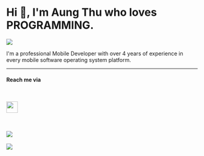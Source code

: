 <h1>Hi 👋, I'm Aung Thu who loves PROGRAMMING.</h1>

![](https://komarev.com/ghpvc/?username=drunisa007)

<p>I'm a professional Mobile Developer with over 4 years of experience in every mobile software operating system platform.</p>



***

<h4> Reach me via</h4>
</br>

<p>
<a href="https://www.linkedin.com/in/drunisa007/"> <img src="https://img.shields.io/badge/linkedin-%230077B5.svg?&style=for-the-badge&logo=linkedin&logoColor=white" height=30></a>
</p>


</br>
</br>

<a href="https://github.com/drunisa007">
  <img align="center" src="https://github-readme-stats.vercel.app/api/top-langs/?username=drunisa007&hide=cmake,html,makefile&count_private=true&exclude_repo=ios_plugin_facetec,myanmar-soccer,Nura-Express,Technovation-Society,error_new_android_app,real_news_android_app,tour-guide&layout=compact&bg_color=0,232526,414345&icon_color=ffffff&title_color=ffffff&text_color=ffffff&line_height=50&v=6"/>
</a>

</br>
</br>

<a href="https://github.com/drunisa007">
  <img align="center" src="https://github-readme-stats.vercel.app/api?username=drunisa007&custom_title=My%20Github%20Stats&show_icons=true&bg_color=0,232526,414345&icon_color=82FF99&title_color=ffffff&text_color=ffffff&line_height=20.5&v=5&count_private=true"/>
</a>


